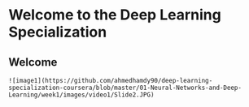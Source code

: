 # Welcome to the Deep Learning Specialization

## Welcome
	![image1](https://github.com/ahmedhamdy90/deep-learning-specialization-coursera/blob/master/01-Neural-Networks-and-Deep-Learning/week1/images/video1/Slide2.JPG)
